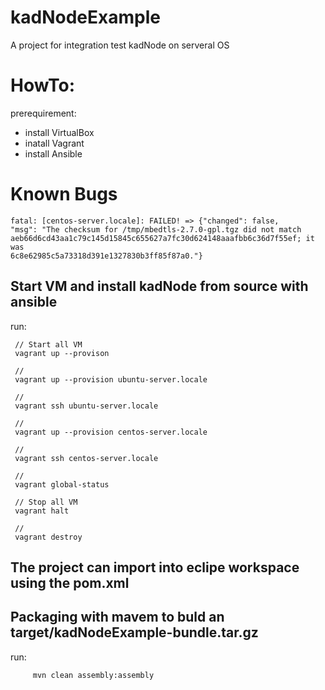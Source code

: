 # kadNodeExample

A project for integration test kadNode on serveral OS

# HowTo:
prerequirement:
  - install VirtualBox
  - inatall Vagrant
  - install Ansible

# Known Bugs
```
fatal: [centos-server.locale]: FAILED! => {"changed": false, 
"msg": "The checksum for /tmp/mbedtls-2.7.0-gpl.tgz did not match 
aeb66d6cd43aa1c79c145d15845c655627a7fc30d624148aaafbb6c36d7f55ef; it was 
6c8e62985c5a73318d391e1327830b3ff85f87a0."}
```

## Start VM and install kadNode from source with ansible
run:
```
 // Start all VM
 vagrant up --provison
 
 // 
 vagrant up --provision ubuntu-server.locale
 
 //
 vagrant ssh ubuntu-server.locale
 
 //
 vagrant up --provision centos-server.locale
 
 //
 vagrant ssh centos-server.locale
 
 //
 vagrant global-status
 
 // Stop all VM
 vagrant halt
 
 //
 vagrant destroy
```

## The project can import into eclipe workspace using the pom.xml

## Packaging with mavem to buld an target/kadNodeExample-bundle.tar.gz
run:

```
     mvn clean assembly:assembly
```